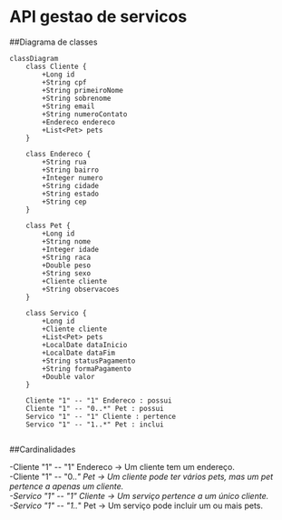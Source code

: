 # API gestao de servicos


##Diagrama de classes

```mermaid
classDiagram
    class Cliente {
        +Long id
        +String cpf
        +String primeiroNome
        +String sobrenome
        +String email
        +String numeroContato
        +Endereco endereco
        +List<Pet> pets
    }

    class Endereco {
        +String rua
        +String bairro
        +Integer numero
        +String cidade
        +String estado
        +String cep
    }

    class Pet {
        +Long id
        +String nome
        +Integer idade
        +String raca
        +Double peso
        +String sexo
        +Cliente cliente
        +String observacoes
    }

    class Servico {
        +Long id
        +Cliente cliente
        +List<Pet> pets
        +LocalDate dataInicio
        +LocalDate dataFim
        +String statusPagamento
        +String formaPagamento
        +Double valor
    }

    Cliente "1" -- "1" Endereco : possui
    Cliente "1" -- "0..*" Pet : possui
    Servico "1" -- "1" Cliente : pertence
    Servico "1" -- "1..*" Pet : inclui


```
##Cardinalidades

-Cliente "1" -- "1" Endereco → Um cliente tem um endereço.<br>
-Cliente "1" -- "0..*" Pet → Um cliente pode ter vários pets, mas um pet pertence a apenas um cliente.<br>
-Servico "1" -- "1" Cliente → Um serviço pertence a um único cliente.<br>
-Servico "1" -- "1..*" Pet → Um serviço pode incluir um ou mais pets.<br>